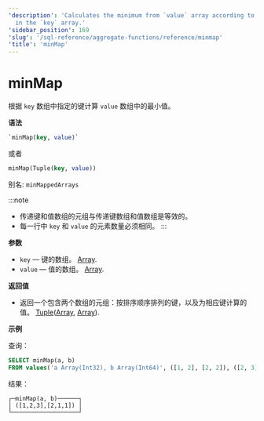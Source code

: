 ```yaml
---
'description': 'Calculates the minimum from `value` array according to the keys specified
  in the `key` array.'
'sidebar_position': 169
'slug': '/sql-reference/aggregate-functions/reference/minmap'
'title': 'minMap'
---
```





# minMap

根据 `key` 数组中指定的键计算 `value` 数组中的最小值。

**语法**

```sql
`minMap(key, value)`
```
或者
```sql
minMap(Tuple(key, value))
```

别名: `minMappedArrays`

:::note
- 传递键和值数组的元组与传递键数组和值数组是等效的。
- 每一行中 `key` 和 `value` 的元素数量必须相同。
:::

**参数**

- `key` — 键的数组。 [Array](../../data-types/array.md).
- `value` — 值的数组。 [Array](../../data-types/array.md).

**返回值**

- 返回一个包含两个数组的元组：按排序顺序排列的键，以及为相应键计算的值。 [Tuple](../../data-types/tuple.md)([Array](../../data-types/array.md), [Array](../../data-types/array.md)).

**示例**

查询：

```sql
SELECT minMap(a, b)
FROM values('a Array(Int32), b Array(Int64)', ([1, 2], [2, 2]), ([2, 3], [1, 1]))
```

结果：

```text
┌─minMap(a, b)──────┐
│ ([1,2,3],[2,1,1]) │
└───────────────────┘
```
